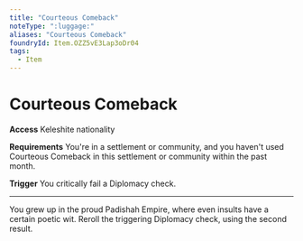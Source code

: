 ```yaml
---
title: "Courteous Comeback"
noteType: ":luggage:"
aliases: "Courteous Comeback"
foundryId: Item.OZZ5vE3Lap3oDr04
tags:
  - Item
---
```


# Courteous Comeback

**Access** Keleshite nationality

**Requirements** You're in a settlement or community, and you haven't used Courteous Comeback in this settlement or community within the past month.

**Trigger** You critically fail a Diplomacy check.

* * *

You grew up in the proud Padishah Empire, where even insults have a certain poetic wit. Reroll the triggering Diplomacy check, using the second result.

